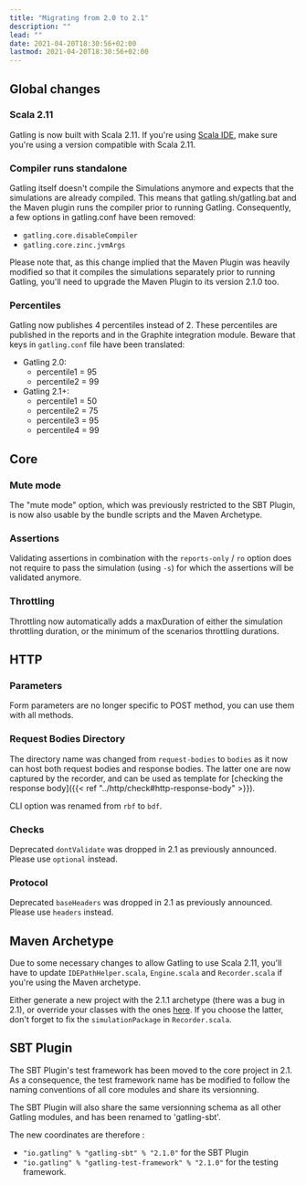 ```yaml
---
title: "Migrating from 2.0 to 2.1"
description: ""
lead: ""
date: 2021-04-20T18:30:56+02:00
lastmod: 2021-04-20T18:30:56+02:00
---
```


## Global changes

### Scala 2.11

Gatling is now built with Scala 2.11.
If you're using [Scala IDE](http://scala-ide.org/index.html), make sure you're using a version compatible with Scala 2.11.

### Compiler runs standalone

Gatling itself doesn't compile the Simulations anymore and expects that the simulations are already compiled.
This means that gatling.sh/gatling.bat and the Maven plugin runs the compiler prior to running Gatling.
Consequently, a few options in gatling.conf have been removed:

* `gatling.core.disableCompiler`
* `gatling.core.zinc.jvmArgs`

Please note that, as this change implied that the Maven Plugin was heavily modified so that it compiles the simulations
separately prior to running Gatling, you'll need to upgrade the Maven Plugin to its version 2.1.0 too.

### Percentiles

Gatling now publishes 4 percentiles instead of 2.
These percentiles are published in the reports and in the Graphite integration module.
Beware that keys in `gatling.conf` file have been translated:

* Gatling 2.0:
  * percentile1 = 95
  * percentile2 = 99
* Gatling 2.1+:
  * percentile1 = 50
  * percentile2 = 75
  * percentile3 = 95
  * percentile4 = 99

## Core

### Mute mode

The "mute mode" option, which was previously restricted to the SBT Plugin,
is now also usable by the bundle scripts and the Maven Archetype.

### Assertions

Validating assertions in combination with the `reports-only` / `ro` option
does not require to pass the simulation (using `-s`) for which the assertions will be validated anymore.

### Throttling

Throttling now automatically adds a maxDuration of either the simulation throttling duration, or the minimum of the scenarios throttling durations.

## HTTP

### Parameters

Form parameters are no longer specific to POST method, you can use them with all methods.

### Request Bodies Directory

The directory name was changed from `request-bodies` to `bodies` as it now can host both request bodies and response bodies.
The latter one are now captured by the recorder, and can be used as template for [checking the response body]({{< ref "../http/check#http-response-body" >}}).

CLI option was renamed from `rbf` to `bdf`.

### Checks

Deprecated `dontValidate` was dropped in 2.1 as previously announced.
Please use `optional` instead.

### Protocol

Deprecated `baseHeaders` was dropped in 2.1 as previously announced.
Please use `headers` instead.

## Maven Archetype

Due to some necessary changes to allow Gatling to use Scala 2.11, you'll have to update `IDEPathHelper.scala`, `Engine.scala` and `Recorder.scala`
if you're using the Maven archetype.

Either generate a new project with the 2.1.1 archetype (there was a bug in 2.1), or override your classes with the ones [here](https://github.com/gatling/gatling-maven/tree/gatling-maven-parent-2.1.1/gatling-highcharts-maven-archetype/src/main/scala).
If you choose the latter, don't forget to fix the `simulationPackage` in `Recorder.scala`.

## SBT Plugin

The SBT Plugin's test framework has been moved to the core project in 2.1.
As a consequence, the test framework name has be modified to follow the naming conventions of all core modules
and share its versionning.

The SBT Plugin will also share the same versionning schema as all other Gatling modules,
and has been renamed to 'gatling-sbt'.

The new coordinates are therefore :

* `"io.gatling" % "gatling-sbt" % "2.1.0"` for the SBT Plugin
* `"io.gatling" % "gatling-test-framework" % "2.1.0"` for the testing framework.
